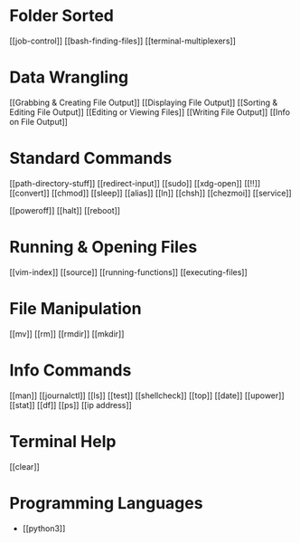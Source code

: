# Folder Sorted
[[job-control]]
[[bash-finding-files]]
[[terminal-multiplexers]]

# Data Wrangling
[[Grabbing & Creating File Output]]
[[Displaying File Output]]
[[Sorting & Editing File Output]]
[[Editing or Viewing Files]]
[[Writing File Output]]
[[Info on File Output]]

# Standard Commands
[[path-directory-stuff]]
[[redirect-input]]
[[sudo]]
[[xdg-open]]
[[!!]]
[[convert]]
[[chmod]]
[[sleep]]
[[alias]]
[[ln]]
[[chsh]]
[[chezmoi]]
[[service]]

[[poweroff]]
[[halt]]
[[reboot]]

# Running & Opening Files
[[vim-index]]
[[source]]
[[running-functions]]
[[executing-files]]

# File Manipulation
[[mv]]
[[rm]]
[[rmdir]]
[[mkdir]]

# Info Commands
[[man]]
[[journalctl]]
[[ls]]
[[test]]
[[shellcheck]]
[[top]]
[[date]]
[[upower]]
[[stat]]
[[df]]
[[ps]]
[[ip address]]

# Terminal Help
[[clear]]

# Programming Languages
- [[python3]]